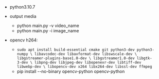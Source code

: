 - python3.10.7
- output media
    - python main.py -v video_name
    - python main.py -i image_name


- opencv h264:
    - `sudo apt install build-essential cmake git python3-dev python3-numpy \
        libavcodec-dev libavformat-dev libswscale-dev \
        libgstreamer-plugins-base1.0-dev \
        libgstreamer1.0-dev libgtk-3-dev \
        libpng-dev libjpeg-dev libopenexr-dev libtiff-dev libwebp-dev \
        libopencv-dev x264 libx264-dev libssl-dev ffmpeg`
    - pip install --no-binary opencv-python opencv-python